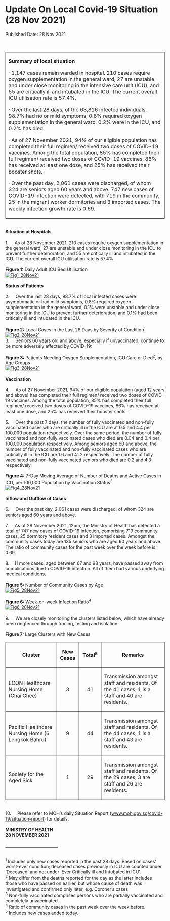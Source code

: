 <html>
    <meta http-equiv="Content-Type" content="text/html; charset=utf-8"/>
    <meta charset="utf-8"/>
    <title>Update On Local Covid-19 Situation (28 Nov 2021)</title>
    <body><h1>Update On Local Covid-19 Situation (28 Nov 2021)</h1>
    <p>Published Date: 28 Nov 2021</p> <br><table border="1" cellspacing="0" cellpadding="0" width="605"><tbody><tr><td width="605" valign="top"><p><strong>Summary of local situation</strong></p><p>· 1,147 cases remain warded in hospital. 210 cases require oxygen supplementation in the general ward, 27 are unstable and under close monitoring in the intensive care unit (ICU), and 55 are critically ill and intubated in the ICU. The current overall ICU utilisation rate is 57.4%.</p><p>· Over the last 28 days, of the 63,816 infected individuals, 98.7% had no or mild symptoms, 0.8% required oxygen supplementation in the general ward, 0.2% were in the ICU, and 0.2% has died.</p><p>· As of 27 November 2021, 94% of our eligible population has completed their full regimen/ received two doses of COVID-19 vaccines. Among the total population, 85% has completed their full regimen/ received two doses of COVID-19 vaccines, 86% has received at least one dose, and 25% has received their booster shots.</p><p>· Over the past day, 2,061 cases were discharged, of whom 324 are seniors aged 60 years and above. 747 new cases of COVID-19 infection were detected, with 719 in the community, 25 in the migrant worker dormitories and 3 imported cases. The weekly infection growth rate is 0.69.</p></td></tr></tbody></table><br><strong>Situation at Hospitals<br></strong><br>1.&nbsp; &nbsp; &nbsp;As of 28 November 2021, 210 cases require oxygen supplementation in the general ward, 27 are unstable and under close monitoring in the ICU to prevent further deterioration, and 55 are critically ill and intubated in the ICU. The current overall ICU utilisation rate is 57.4%.<br><br><strong>Figure 1:</strong> Daily Adult ICU Bed Utilisation<br><div><a href="/images/librariesprovider5/covid-19-chart-(pr)/fig1_28nov21.png?sfvrsn=8b3da5b6_0"><img src="/images/librariesprovider5/covid-19-chart-(pr)/fig1_28nov21.png?sfvrsn=8b3da5b6_0" data-displaymode="Original" alt="Fig1_28Nov21" title="Fig1_28Nov21" data-openoriginalimageonclick="true"></a><br><strong><br>Status of Patients</strong><br><br>2.&nbsp; &nbsp; &nbsp;Over the last 28 days, 98.7% of local infected cases were asymptomatic or had mild symptoms, 0.8% required oxygen supplementation in the general ward, 0.1% were unstable and under close monitoring in the ICU to prevent further deterioration, and 0.1% had been critically ill and intubated in the ICU.&nbsp;<br><br><strong>Figure 2:</strong> Local Cases in the Last 28 Days by Severity of Condition<sup>1</sup><br><div><a href="/images/librariesprovider5/covid-19-chart-(pr)/fig2_28nov21.png?sfvrsn=52ef3b60_0"><img src="/images/librariesprovider5/covid-19-chart-(pr)/fig2_28nov21.png?sfvrsn=52ef3b60_0" data-displaymode="Original" alt="Fig2_28Nov21" title="Fig2_28Nov21" data-openoriginalimageonclick="true"></a><br>3.&nbsp; &nbsp; &nbsp;Seniors 60 years old and above, especially if unvaccinated, continue to be more adversely affected by COVID-19:&nbsp;<br><br><strong>Figure 3: </strong>Patients Needing Oxygen Supplementation, ICU Care or Died<sup>2</sup>, by Age Groups<br><div><a href="/images/librariesprovider5/covid-19-chart-(pr)/fig3_28nov21.png?sfvrsn=6d940086_0"><img src="/images/librariesprovider5/covid-19-chart-(pr)/fig3_28nov21.png?sfvrsn=6d940086_0" data-displaymode="Original" alt="Fig3_28Nov21" title="Fig3_28Nov21" data-openoriginalimageonclick="true"></a><br><br><strong>Vaccination</strong>&nbsp;<br><br>4.&nbsp; &nbsp; &nbsp;As of 27 November 2021, 94% of our eligible population (aged 12 years and above) has completed their full regimen/ received two doses of COVID-19 vaccines. Among the total population, 85% has completed their full regimen/ received two doses of COVID-19 vaccines, 86% has received at least one dose, and 25% has received their booster shots.&nbsp;<br><br>5.&nbsp; &nbsp; &nbsp;Over the past 7 days, the number of fully vaccinated and non-fully vaccinated cases who are critically ill in the ICU are at 0.5 and 4.4 per 100,000 population respectively. Over the same period, the number of fully vaccinated and non-fully vaccinated cases who died are 0.04 and 0.4 per 100,000 population respectively. Among seniors aged 60 and above, the number of fully vaccinated and non-fully vaccinated cases who are critically ill in the ICU are 1.6 and 41.2 respectively. The number of fully vaccinated and non-fully vaccinated seniors who died are 0.2 and 4.3 respectively.&nbsp;<br><br><strong>Figure 4:</strong> 7-Day Moving Average of Number of Deaths and Active Cases in ICU, per 100,000 Population by Vaccination Status<sup>3</sup><br><div><a href="/images/librariesprovider5/covid-19-chart-(pr)/fig4_28nov21.png?sfvrsn=794b92bd_0"><img src="/images/librariesprovider5/covid-19-chart-(pr)/fig4_28nov21.png?sfvrsn=794b92bd_0" data-displaymode="Original" alt="Fig4_28Nov21" title="Fig4_28Nov21" data-openoriginalimageonclick="true"></a><br><strong><br>Inflow and Outflow of Cases</strong><br><br>6.&nbsp; &nbsp; &nbsp;Over the past day, 2,061 cases were discharged, of whom 324 are seniors aged 60 years and above.&nbsp;<br><br>7.&nbsp; &nbsp; &nbsp;As of 28 November 2021, 12pm, the Ministry of Health has detected a total of 747 new cases of COVID-19 infection, comprising 719 community cases, 25 dormitory resident cases and 3 imported cases. Amongst the community cases today are 135 seniors who are aged 60 years and above. The ratio of community cases for the past week over the week before is 0.69.<br><br>8.&nbsp; &nbsp; 11 more cases, aged between 67 and 98 years, have passed away from complications due to COVID-19 infection. All of them had various underlying medical conditions.&nbsp;<br><strong><br>Figure 5: </strong>Number of Community Cases by Age<br><div><a href="/images/librariesprovider5/covid-19-chart-(pr)/fig5_28nov21.png?sfvrsn=7e4a63e4_0"><img src="/images/librariesprovider5/covid-19-chart-(pr)/fig5_28nov21.png?sfvrsn=7e4a63e4_0" data-displaymode="Original" alt="Fig5_28Nov21" title="Fig5_28Nov21" data-openoriginalimageonclick="true"></a><br></div></div></div></div></div><br><strong>Figure 6: </strong>Week-on-week Infection Ratio<sup>4</sup><br><a href="/images/librariesprovider5/covid-19-chart-(pr)/fig6_28nov21.png?sfvrsn=934e31f2_0"><img src="/images/librariesprovider5/covid-19-chart-(pr)/fig6_28nov21.png?sfvrsn=934e31f2_0" data-displaymode="Original" alt="Fig6_28Nov21" title="Fig6_28Nov21" data-openoriginalimageonclick="true"></a><br><br>9.&nbsp; &nbsp; &nbsp;We are closely monitoring the clusters listed below, which have already been ringfenced through tracing, testing and isolation.<br><br><strong>Figure 7: </strong>Large Clusters with New Cases<br><div><table border="1" cellspacing="0" cellpadding="0" width="606"><thead><tr><td width="212"><p align="center"><strong>Cluster</strong></p></td><td width="58"><p align="center"><strong>New Cases</strong></p></td><td width="63"><p align="center"><strong>Total<sup>5</sup></strong></p></td><td width="272"><p align="center"><strong>Remarks</strong></p></td></tr></thead><tbody><tr><td width="212"><p>ECON Healthcare Nursing Home (Chai Chee)</p></td><td width="58"><p align="center">3</p></td><td width="63"><p align="center">41</p></td><td width="272"><p>Transmission amongst staff and residents. Of the 41 cases, 1 is a staff and 40 are residents.</p></td></tr><tr><td width="212"><p>Pacific Healthcare Nursing Home (6 Lengkok Bahru)</p></td><td width="58"><p align="center">9</p></td><td width="63"><p align="center">44</p></td><td width="272"><p>Transmission amongst staff and residents. Of the 44 cases, 1 is a staff and 43 are residents.</p></td></tr><tr><td width="212"><p>Society for the Aged Sick</p></td><td width="58"><p align="center">1</p></td><td width="63"><p align="center">29</p></td><td width="272"><p>Transmission amongst staff and residents. Of the 29 cases, 3 are staff and 26 are residents.</p></td></tr></tbody></table><div><br>10.&nbsp; &nbsp; &nbsp;Please refer to MOH’s daily Situation Report (<a href="http://www.moh.gov.sg/covid-19/situation-report" title="" class="" target="">www.moh.gov.sg/covid-19/situation-report</a>) for details.&nbsp;<br><br><strong>MINISTRY OF HEALTH<br>28 NOVEMBER 2021</strong><br><div><br></div><hr align="left" size="1" width="33%"><div id="ftn1"><p><br><sup>1 </sup>Includes only new cases reported in the past 28 days. Based on cases’ worst-ever condition; deceased cases previously in ICU are counted under ‘Deceased’ and not under ‘Ever Critically ill and Intubated in ICU’.<br><sup>2</sup> May differ from the deaths reported for the day as the latter includes those who have passed on earlier, but whose cause of death was investigated and confirmed only later, e.g. Coroner’s cases.<br><sup>3</sup> Non-fully vaccinated comprises persons who are partially vaccinated and completely unvaccinated.<br><sup>4</sup> Ratio of community cases in the past week over the week before.<br><sup>5</sup> Includes new cases added today.</p></div></div></div></body>
</html>